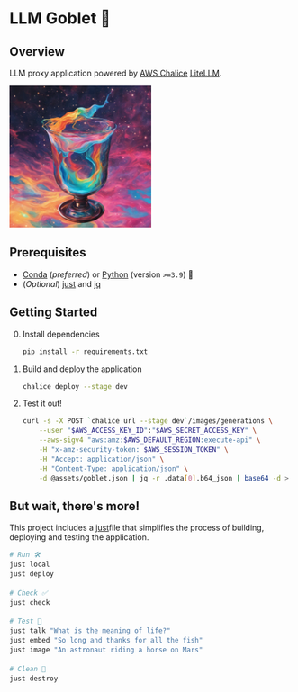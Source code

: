 # LLM Goblet 🍷

## Overview

LLM proxy application powered by [AWS Chalice](https://aws.github.io/chalice/)  [LiteLLM](https://www.litellm.ai/).

<img src="assets/goblet.jpg" width="50%"/>

## Prerequisites

* [Conda](https://conda.io/projects/conda/en/latest/user-guide/install/index.html) (*preferred*) or [Python](https://www.python.org/) (version `>=3.9`) 🐍
* (*Optional*) [just](https://github.com/casey/just) and [jq](https://jqlang.github.io/jq/)

## Getting Started

0. Install dependencies

	```bash
	pip install -r requirements.txt
	```

1. Build and deploy the application

	```bash
	chalice deploy --stage dev
	```

2. Test it out!

    ```bash
    curl -s -X POST `chalice url --stage dev`/images/generations \
        --user "$AWS_ACCESS_KEY_ID":"$AWS_SECRET_ACCESS_KEY" \
        --aws-sigv4 "aws:amz:$AWS_DEFAULT_REGION:execute-api" \
        -H "x-amz-security-token: $AWS_SESSION_TOKEN" \
        -H "Accept: application/json" \
        -H "Content-Type: application/json" \
        -d @assets/goblet.json | jq -r .data[0].b64_json | base64 -d > assets/goblet.jpg
    ```

## But wait, there's more!

This project includes a [just](https://github.com/casey/just)file that simplifies the process of building, deploying and testing the application.

```bash
# Run 🛠️
just local
just deploy

# Check ✅
just check

# Test 🚀
just talk "What is the meaning of life?"
just embed "So long and thanks for all the fish"
just image "An astronaut riding a horse on Mars"

# Clean 🧹
just destroy
```